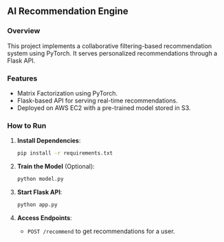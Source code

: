 ## AI Recommendation Engine

### Overview
This project implements a collaborative filtering-based recommendation system using PyTorch. It serves personalized recommendations through a Flask API.

### Features
- Matrix Factorization using PyTorch.
- Flask-based API for serving real-time recommendations.
- Deployed on AWS EC2 with a pre-trained model stored in S3.

### How to Run
1. **Install Dependencies**:
   ```bash
   pip install -r requirements.txt
   ```

2. **Train the Model** (Optional):
   ```bash
   python model.py
   ```

3. **Start Flask API**:
   ```bash
   python app.py
   ```

4. **Access Endpoints**:
   - `POST /recommend` to get recommendations for a user.

